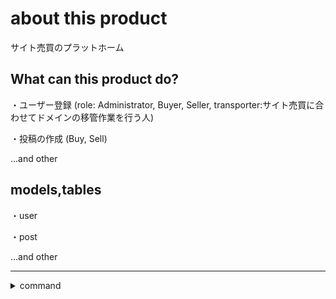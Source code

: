 # about this product

サイト売買のプラットホーム

## What can this product do?

・ユーザー登録
(role: Administrator, Buyer, Seller, transporter:サイト売買に合わせてドメインの移管作業を行う人)

・投稿の作成
(Buy, Sell)

...and other

## models,tables

・user

・post

...and other

-----

<details>
<summary>command</summary>

## Docker

・docker-compose build

・docker-compose up

・docker-compose down

## django make PJ

docker-compose run --rm app django-admin startproject プロジェクト名

## django others

prefix: docker-compose run --rm app

prefix: python manage.py

example: docker-compose run --rm app python manage.py

after
<!-- make application -->
startapp test
<!-- make pre migrate file -->
makemigrations
<!-- exec migrate -->
migrate
<!-- make admin user -->
createsuperuser

<!-- admin -->
<!-- hoge / hoge -->
</details>
